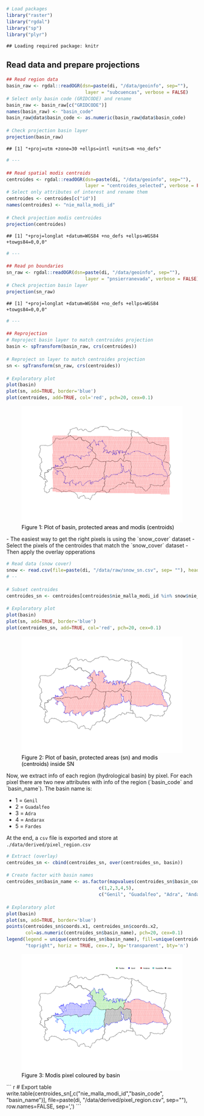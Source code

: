 ``` r
# Load packages 
library("raster")
library("rgdal")
library("sp")
library("plyr")
```

    ## Loading required package: knitr

Read data and prepare projections
---------------------------------

``` r
## Read region data 
basin_raw <- rgdal::readOGR(dsn=paste(di, "/data/geoinfo", sep=""),
                             layer = "subcuencas", verbose = FALSE)
# Select only basin code (GRIDCODE) and rename
basin_raw <- basin_raw[c("GRIDCODE")]
names(basin_raw) <- "basin_code"
basin_raw@data$basin_code <- as.numeric(basin_raw@data$basin_code)

# Check projection basin layer 
projection(basin_raw)
```

    ## [1] "+proj=utm +zone=30 +ellps=intl +units=m +no_defs"

``` r
# --- 

## Read spatial modis centroids 
centroides <- rgdal::readOGR(dsn=paste(di, "/data/geoinfo", sep=""),
                             layer = "centroides_selected", verbose = FALSE)
# Select only attributes of interest and rename them
centroides <- centroides[c("id")]
names(centroides) <- "nie_malla_modi_id"

# Check projection modis centroides
projection(centroides)
```

    ## [1] "+proj=longlat +datum=WGS84 +no_defs +ellps=WGS84 +towgs84=0,0,0"

``` r
# --- 

## Read pn boundaries 
sn_raw <- rgdal::readOGR(dsn=paste(di, "/data/geoinfo", sep=""),
                             layer = "pnsierranevada", verbose = FALSE)
# Check projection basin layer 
projection(sn_raw)
```

    ## [1] "+proj=longlat +datum=WGS84 +no_defs +ellps=WGS84 +towgs84=0,0,0"

``` r
# --- 

## Reprojection 
# Reproject basin layer to match centroides projection
basin <- spTransform(basin_raw, crs(centroides))

# Reproject sn layer to match centroides projection
sn <- spTransform(sn_raw, crs(centroides))

# Exploratory plot 
plot(basin)
plot(sn, add=TRUE, border='blue')
plot(centroides, add=TRUE, col='red', pch=20, cex=0.1)
```

<figure>
<a name="explora_maps"></a><img src="get_region_by_pixel_files/figure-markdown_github/unnamed-chunk-2-1.png">
<figcaption>
<span style="color:black; ">Figure 1: Plot of basin, protected areas and modis (centroids)</span>
</figcaption>
</figure>
-   The easiest way to get the right pixels is using the `snow_cover` dataset
-   Select the pixels of the centroides that match the `snow_cover` dataset
-   Then apply the overlay opperations

``` r
# Read data (snow cover)
snow <- read.csv(file=paste(di, "/data/raw/snow_sn.csv", sep= ""), header = TRUE) 
# --

# Subset centroides
centroides_sn <- centroides[centroides$nie_malla_modi_id %in% snow$nie_malla_modi_id,]

# Exploratory plot 
plot(basin)
plot(sn, add=TRUE, border='blue')
plot(centroides_sn, add=TRUE, col='red', pch=20, cex=0.1)
```

<figure>
<a name="explora_maps_sn"></a><img src="get_region_by_pixel_files/figure-markdown_github/unnamed-chunk-3-1.png">
<figcaption>
<span style="color:black; ">Figure 2: Plot of basin, protected areas (sn) and modis (centroids) inside SN</span>
</figcaption>
</figure>
Now, we extract info of each region (hydrological basin) by pixel. For each pixel there are two new attributes with info of the region (`basin_code` and `basin_name`). The basin name is:

-   1 = `Genil`
-   2 = `Guadalfeo`
-   3 = `Adra`
-   4 = `Andarax`
-   5 = `Fardes`

At the end, a `csv` file is exported and store at `./data/derived/pixel_region.csv`

``` r
# Extract (overlay)
centroides_sn <- cbind(centroides_sn, over(centroides_sn, basin))

# Create factor with basin names
centroides_sn$basin_name <- as.factor(mapvalues(centroides_sn$basin_code, 
                                  c(1,2,3,4,5), 
                                  c("Genil", "Guadalfeo", "Adra", "Andarax", "Fardes")))

# Exploratory plot
plot(basin)
plot(sn, add=TRUE, border='blue')
points(centroides_sn$coords.x1, centroides_sn$coords.x2, 
       col=as.numeric(centroides_sn$basin_name), pch=20, cex=0.1)
legend(legend = unique(centroides_sn$basin_name), fill=unique(centroides_sn$basin_name), 
       "topright", horiz = TRUE, cex=.7, bg='transparent', bty='n')
```

<figure>
<a name="explora_maps_sn_pixel"></a><img src="get_region_by_pixel_files/figure-markdown_github/unnamed-chunk-4-1.png">
<figcaption>
<span style="color:black; ">Figure 3: Modis pixel coloured by basin</span>
</figcaption>
</figure>
``` r
# Export table 
write.table(centroides_sn[,c("nie_malla_modi_id","basin_code", "basin_name")], file=paste(di, "/data/derived/pixel_region.csv", sep=""), row.names=FALSE, sep=',')
```
